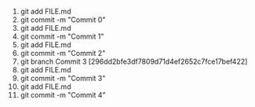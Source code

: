 1. git add FILE.md <br>
2. git commit -m "Commit 0" <br>
3. git add FILE.md <br>
4. git commit -m "Commit 1" <br>
5. git add FILE.md <br>
6. git commit -m "Commit 2" <br>
7. git branch Commit 3 [296dd2bfe3df7809d71d4ef2652c7fce17bef422]
8. git add FILE.md <br>
9. git commit -m "Commit 3" <br>
10. git add FILE.md <br>
11. git commit -m "Commit 4" <br>